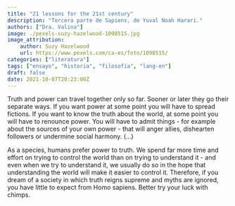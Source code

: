 ```yaml
---
title: "21 lessons for the 21st century"
description: "Tercera parte de Sapiens, de Yuval Noah Harari."
authors: ["Dra. Valina"]
image: ./pexels-suzy-hazelwood-1098515.jpg
image_attribution:
    author: Suzy Hazelwood
    url: https://www.pexels.com/ca-es/foto/1098515/
categories: ["literatura"]
tags: ["ensayo", "historia", "filosofía", "lang-en"]
draft: false
date: 2021-10-07T20:23:00Z
---
```


Truth and power can travel together only so far. Sooner or later they go their separate ways. If you want power at some point you will have to spread fictions. If you want to know the truth about the world, at some point you will have to renounce power. You will have to admit things - for example about the sources of your own power - that will anger allies, dishearten followers or undermine social harmony. (...)

As a species, humans prefer power to truth. We spend far more time and effort on trying to control the world than on trying to understand it - and even when we try to understand it, we usually do so in the hope that understanding the world will make it easier to control it. Therefore, if you dream of a society in which truth reigns supreme and myths are ignored, you have little to expect from Homo sapiens. Better try your luck with chimps. 
